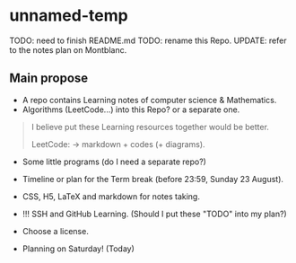 # unnamed-temp

TODO: need to finish README.md
TODO: rename this Repo.
UPDATE: refer to the notes plan on Montblanc.

## Main propose

- A repo contains Learning notes of computer science & Mathematics.
- Algorithms (LeetCode...) into this Repo? or a separate one.

> I believe put these Learning resources together would be better.
>
> LeetCode: -> markdown + codes (+ diagrams).

- Some little programs (do I need a separate repo?)
- Timeline or plan for the Term break (before 23:59, Sunday 23 August).
- CSS, H5, LaTeX and markdown for notes taking.

- !!! SSH and GitHub Learning. (Should I put these "TODO" into my plan?)

- Choose a license.

- Planning on Saturday! (Today)
